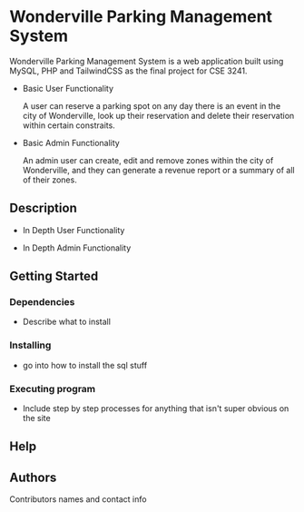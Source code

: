 # Wonderville Parking Management System

Wonderville Parking Management System is a web application built using MySQL, PHP and TailwindCSS as
the final project for CSE 3241. 

* Basic User Functionality

    A user can reserve a parking spot on any day there is an event in the city of Wonderville,
    look up their reservation and delete their reservation within certain constraits. 

* Basic Admin Functionality

    An admin user can create, edit and remove zones within the city of Wonderville, and they can generate
    a revenue report or a summary of all of their zones.

## Description

* In Depth User Functionality
    <!-- TODO write user functionality, possibly include images -->

* In Depth Admin Functionality
    <!-- TODO write admin functionality, possibly include images -->

## Getting Started

### Dependencies

* Describe what to install

### Installing

* go into how to install the sql stuff

### Executing program

* Include step by step processes for anything that isn't 
  super obvious on the site

## Help

<!-- Might not need this section?? -->

## Authors

Contributors names and contact info

<!-- TODO add names / what each person did -->